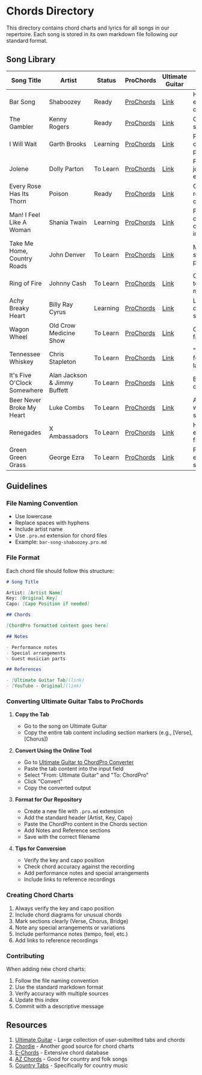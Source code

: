 # Chords Directory

This directory contains chord charts and lyrics for all songs in our repertoire. Each song is stored in its own markdown file following our standard format.

## Song Library

| Song Title                  | Artist                       | Status   | ProChords                                                  | Ultimate Guitar                                                                                  | Notes                       |
| --------------------------- | ---------------------------- | -------- | ---------------------------------------------------------- | ------------------------------------------------------------------------------------------------ | --------------------------- |
| Bar Song                    | Shaboozey                    | Ready    | [ProChords](bar-song-shaboozey.pro.md)                     | [Link](https://tabs.ultimate-guitar.com/tab/shaboozey/bar-song-chords)                           | High energy opener          |
| The Gambler                 | Kenny Rogers                 | Ready    | [ProChords](the-gambler-kenny-rogers.pro.md)               | [Link](https://tabs.ultimate-guitar.com/tab/kenny-rogers/the-gambler-chords)                     | Classic singalong           |
| I Will Wait                 | Garth Brooks                 | Learning | [ProChords](i-will-wait-garth-brooks.pro.md)               | [Link](https://tabs.ultimate-guitar.com/tab/garth-brooks/i-will-wait-chords)                     | Perfect crowd pleaser       |
| Jolene                      | Dolly Parton                 | To Learn | [ProChords](jolene-dolly-parton.pro.md)                    | [Link](https://tabs.ultimate-guitar.com/tab/dolly-parton/jolene-chords)                          | Follow with joke about exes |
| Every Rose Has Its Thorn    | Poison                       | Ready    | [ProChords](every-rose-has-its-thorn-poison.pro.md)        | [Link](https://tabs.ultimate-guitar.com/tab/poison/every-rose-has-its-thorn-chords)              | Country-rock crossover      |
| Man! I Feel Like A Woman    | Shania Twain                 | Learning | [ProChords](man-i-feel-like-a-woman-shania-twain.pro.md)   | [Link](https://tabs.ultimate-guitar.com/tab/shania-twain/man-i-feel-like-a-woman-chords-1839726) | Post-costume change impact  |
| Take Me Home, Country Roads | John Denver                  | To Learn | [ProChords](take-me-home-country-roads-john-denver.pro.md) | [Link](https://tabs.ultimate-guitar.com/tab/john-denver/take-me-home-country-roads-chords)       | Massive singalong potential |
| Ring of Fire                | Johnny Cash                  | To Learn | [ProChords](ring-of-fire-johnny-cash.pro.md)               | [Link](https://tabs.ultimate-guitar.com/tab/johnny-cash/ring-of-fire-chords)                     | Change tempo mid-song       |
| Achy Breaky Heart           | Billy Ray Cyrus              | Learning | [ProChords](achy-breaky-heart-billy-ray-cyrus.pro.md)      | [Link](https://tabs.ultimate-guitar.com/tab/billy-ray-cyrus/achy-breaky-heart-chords)            | Line dancing segment        |
| Wagon Wheel                 | Old Crow Medicine Show       | To Learn | [ProChords](wagon-wheel-old-crow-medicine-show.pro.md)     | [Link](https://tabs.ultimate-guitar.com/tab/old-crow-medicine-show/wagon-wheel-chords)           | Crowd favorite              |
| Tennessee Whiskey           | Chris Stapleton              | To Learn | [ProChords](tennessee-whiskey-chris-stapleton.pro.md)      | [Link](https://tabs.ultimate-guitar.com/tab/chris-stapleton/tennessee-whiskey-chords)            | "Something for the ladies"  |
| It's Five O'Clock Somewhere | Alan Jackson & Jimmy Buffett | To Learn | [ProChords](its-five-oclock-somewhere-alan-jackson.pro.md) | [Link](https://tabs.ultimate-guitar.com/tab/alan-jackson/its-five-oclock-somewhere-chords)       | Bring out drink props       |
| Beer Never Broke My Heart   | Luke Combs                   | To Learn | [ProChords](beer-never-broke-my-heart-luke-combs.pro.md)   | [Link](https://tabs.ultimate-guitar.com/tab/luke-combs/beer-never-broke-my-heart-chords)         | Acoustic with foot stomps   |
| Renegades                   | X Ambassadors                | To Learn | [ProChords](renegades-x-ambassadors.pro.md)                | [Link](https://tabs.ultimate-guitar.com/tab/x-ambassadors/renegades-chords)                      | High energy finale          |
| Green Green Grass           | George Ezra                  | To Learn | [ProChords](green-green-grass-george-ezra.pro.md)          | [Link](https://tabs.ultimate-guitar.com/tab/george-ezra/green-green-grass-chords)                | Perfect encore song         |

## Guidelines

### File Naming Convention

- Use lowercase
- Replace spaces with hyphens
- Include artist name
- Use `.pro.md` extension for chord files
- Example: `bar-song-shaboozey.pro.md`

### File Format

Each chord file should follow this structure:

```markdown
# Song Title

Artist: [Artist Name]
Key: [Original Key]
Capo: [Capo Position if needed]

## Chords

[ChordPro formatted content goes here]

## Notes

- Performance notes
- Special arrangements
- Guest musician parts

## References

- [Ultimate Guitar Tab](link)
- [YouTube - Original](link)
```

### Converting Ultimate Guitar Tabs to ProChords

1. **Copy the Tab**

   - Go to the song on Ultimate Guitar
   - Copy the entire tab content including section markers (e.g., [Verse], [Chorus])

2. **Convert Using the Online Tool**

   - Go to [Ultimate Guitar to ChordPro Converter](https://ultimate.ftes.de/)
   - Paste the tab content into the input field
   - Select "From: Ultimate Guitar" and "To: ChordPro"
   - Click "Convert"
   - Copy the converted output

3. **Format for Our Repository**

   - Create a new file with `.pro.md` extension
   - Add the standard header (Artist, Key, Capo)
   - Paste the ChordPro content in the Chords section
   - Add Notes and Reference sections
   - Save with the correct filename

4. **Tips for Conversion**
   - Verify the key and capo position
   - Check chord accuracy against the recording
   - Add performance notes and special arrangements
   - Include links to reference recordings

### Creating Chord Charts

1. Always verify the key and capo position
2. Include chord diagrams for unusual chords
3. Mark sections clearly (Verse, Chorus, Bridge)
4. Note any special arrangements or variations
5. Include performance notes (tempo, feel, etc.)
6. Add links to reference recordings

### Contributing

When adding new chord charts:

1. Follow the file naming convention
2. Use the standard markdown format
3. Verify accuracy with multiple sources
4. Update this index
5. Commit with a descriptive message

## Resources

1. [Ultimate Guitar](https://www.ultimate-guitar.com/) - Large collection of user-submitted tabs and chords
2. [Chordie](https://chordie.com/) - Another good source for chord charts
3. [E-Chords](https://www.e-chords.com/) - Extensive chord database
4. [AZ Chords](https://www.azchords.com/) - Good for country and folk songs
5. [Country Tabs](https://www.countrytabs.com/) - Specifically for country music
